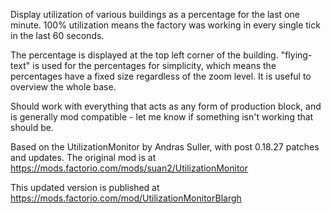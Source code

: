 Display utilization of various buildings as a percentage for the last one minute. 100% utilization means the factory was working in every single tick in the last 60 seconds.

The percentage is displayed at the top left corner of the building. "flying-text" is used for the percentages for simplicity, which means the percentages have a fixed size regardless of the zoom level. It is useful to overview the whole base.

Should work with everything that acts as any form of production block, and is generally mod compatible - let me know if something isn't working that should be.

Based on the UtilizationMonitor by Andras Suller, with post 0.18.27 patches and updates.  The original mod is at https://mods.factorio.com/mods/suan2/UtilizationMonitor

This updated version is published at https://mods.factorio.com/mod/UtilizationMonitorBlargh

